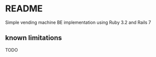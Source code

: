# README

Simple vending machine BE implementation using Ruby 3.2 and Rails 7

## known limitations

TODO
